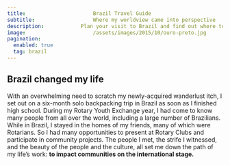 ```yaml
---
title:						Brazil Travel Guide
subtitle:					Where my worldview came into perspective
description:			Plan your visit to Brazil and find out where to go and what to do in Brazil. Read about itineraries, activities, places to stay and travel essentials
image:						/assets/images/2015/10/ouro-preto.jpg
pagination: 
  enabled: true
  tag: brazil
---
```



## Brazil changed my life

With an overwhelming need to scratch my newly-acquired wanderlust itch, I set out on a six-month solo backpacking trip in Brazil as soon as I finished high school. During my Rotary Youth Exchange year, I had come to know many people from all over the world, including a large number of Brazilians. While in Brazil, I stayed in the homes of my friends, many of which were Rotarians. So I had many opportunities to present at Rotary Clubs and participate in community projects. The people I met, the strife I witnessed, and the beauty of the people and the culture, all set me down the path of my life’s work: **to impact communities on the international stage.**